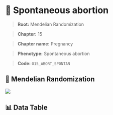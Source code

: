 # 🧪 Spontaneous abortion

> **Root:** Mendelian Randomization

> **Chapter:** 15  

> **Chapter name:** Pregnancy

> **Phenotype:** Spontaneous abortion  

> **Code:** `O15_ABORT_SPONTAN`

## 🧬 Mendelian Randomization  

<img src="/MR/Figures/Forward/O15_ABORT_SPONTAN.png"/>

## 📊 Data Table

<CsvTableMRF src="/MR_Data/Forward/O15_ABORT_SPONTAN.csv"/>
